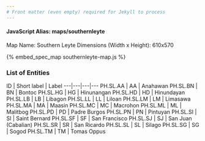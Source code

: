 ```yaml
---
# Front matter (even empty) required for Jekyll to process
---
```


#### JavaScript Alias: maps/southernleyte

Map Name: Southern Leyte
Dimensions (Width x Height): 610x570



{% embed_spec_map southernleyte-map.js %}

### List of Entities

ID | Short label | Label
---|---|---|---
PH.SL.AA | AA | Anahawan
PH.SL.BN | BN | Bontoc
PH.SL.HG | HG | Hinunangan
PH.SL.HD | HD | Hinundayan
PH.SL.LB | LB | Libagon
PH.SL.LL | LL | Liloan
PH.SL.LM | LM | Limasawa
PH.SL.MA | MA | Maasin
PH.SL.MC | MC | Macrohon
PH.SL.ML | ML | Malitbog
PH.SL.PD | PD | Padre Burgos
PH.SL.PN | PN | Pintuyan
PH.SL.SI | SI | Saint Bernard
PH.SL.SF | SF | San Francisco
PH.SL.SJ | SJ | San Juan (Cabalian)
PH.SL.SR | SR | San Ricardo
PH.SL.SL | SL | Silago
PH.SL.SG | SG | Sogod
PH.SL.TM | TM | Tomas Oppus